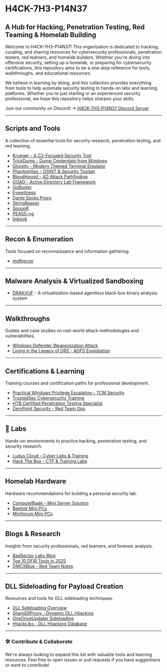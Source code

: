 # H4CK-7H3-P14N37

## ️A Hub for Hacking, Penetration Testing, Red Teaming & Homelab Building

Welcome to H4CK-7H3-P14N37! This organization is dedicated to tracking, curating, and sharing resources for cybersecurity professionals, penetration testers, red teamers, and homelab builders. Whether you're diving into offensive security, setting up a homelab, or preparing for cybersecurity certifications, this repository aims to be a one-stop reference for tools, walkthroughs, and educational resources.

We believe in learning by doing, and this collection provides everything from tools to help automate security testing to hands-on labs and learning platforms. Whether you're just starting or an experienced security professional, we hope this repository helps sharpen your skills. 

Join our community on Discord! → [H4CK-7H3-P14N37 Discord Server](https://discord.gg/pTsQkygD)

---

## Scripts and Tools

A collection of essential tools for security research, penetration testing, and red teaming.

- [Krueger - A C2-Focused Security Tool](https://github.com/logangoins/Krueger)
- [TrickDump - Dump Credentials from Windows](https://github.com/ricardojoserf/TrickDump)
- [Ghostty - Modern Themed Terminal Emulator](https://ghostty.org/docs/features/theme)
- [PhantomSec - OSINT & Security Toolset](https://phantomsec.tools)
- [BloodHound - AD Attack Pathfinding](https://github.com/BloodHoundAD/BloodHound)
- [GOAD - Active Directory Lab Framework](https://github.com/Orange-Cyberdefense/GOAD)
- [GoBuster](https://github.com/OJ/gobuster)
- [Eyewitness](https://www.kali.org/tools/eyewitness/)
- [Dante Socks Proxy](https://www.inet.no/dante/)
- [StringReaper](https://github.com/boku7/StringReaper)
- [SnoopR](https://github.com/AlienMajik/SnoopR)
- [PEASS-ng](https://github.com/peass-ng/PEASS-ng)
- [linkook](https://github.com/JackJuly/linkook)

---

## Recon & Enumeration

Tools focused on reconnaissance and information gathering.

- [msftrecon](https://github.com/Arcanum-Sec/msftrecon)

---

## Malware Analysis & Virtualized Sandboxing

- [DRAKVUF](https://drakvuf.com) - A virtualization-based agentless black-box binary analysis system

---

## Walkthroughs

Guides and case studies on real-world attack methodologies and vulnerabilities.

- [Windows Defender Weaponization Attack](https://cybersecuritynews.com/windows-defender-attack/)
- [Living in the Legacy of DRS - ADFS Exploitation](https://posts.specterops.io)

---

## Certifications & Learning

Training courses and certification paths for professional development.

- [Practical Windows Privilege Escalation - TCM Security](https://certifications.tcm-sec.com)
- [TrustedSec Cybersecurity Training](https://learn.trustedsec.com)
- [HTB Certified Penetration Testing Specialist](https://academy.hackthebox.com)
- [ZeroPoint Security - Red Team Ops](https://training.zeropointsecurity.co.uk)

---

## 🧪 Labs

Hands-on environments to practice hacking, penetration testing, and security research.

- [Ludus Cloud - Cyber Labs & Training](https://ludus.cloud)
- [Hack The Box - CTF & Training Labs](https://www.hackthebox.com)

---

## Homelab Hardware

Hardware recommendations for building a personal security lab.

- [ComputeBlade - Mini Server Solution](https://computeblade.com)
- [Beelink Mini PCs](https://www.amazon.com/s?k=beelink+mini+pc)
- [Miniforum Mini PCs](https://www.amazon.com/s?k=miniforum+mini+pc)

---

## Blogs & Research

Insights from security professionals, red teamers, and forensic analysts.

- [BadSector Labs Blog](https://blog.badsectorlabs.com)
- [Top 10 DFIR Tools in 2025](https://www.dfir.training)
- [DMCXBlue - Red Team Notes](https://dmcxblue.gitbook.io)

---

## DLL Sideloading for Payload Creation

Resources and tools for DLL sideloading techniques.

- [DLL Sideloading Overview](https://www.r-tec.net)
- [SharpDllProxy - Dynamic DLL Hijacking](https://github.com/hasherezade/SharpDllProxy)
- [OneDriveUpdater Sideloading](https://github.com/redcanaryco/atomic-red-team/blob/master/atomics/T1218.011/T1218.011.md)
- [HijackLibs - DLL Hijacking Database](https://hijacklibs.net)

---

### 🛠️ Contribute & Collaborate

We're always looking to expand this list with valuable tools and learning resources. Feel free to open issues or pull requests if you have suggestions or want to contribute!
